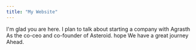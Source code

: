 ```yaml
---
title: "My Website"
---
```


I'm glad you are here. I plan to talk about starting a company with Agrasth As the co-ceo and co-founder of Asteroid. hope We have a great journey Ahead.
